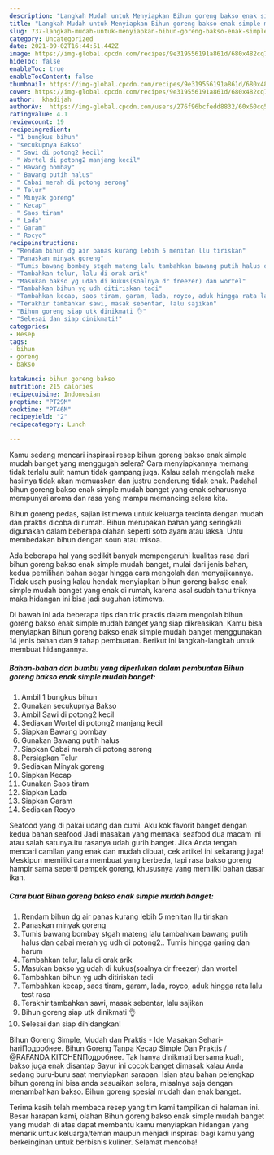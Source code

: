```yaml
---
description: "Langkah Mudah untuk Menyiapkan Bihun goreng bakso enak simple mudah banget Anti Gagal"
title: "Langkah Mudah untuk Menyiapkan Bihun goreng bakso enak simple mudah banget Anti Gagal"
slug: 737-langkah-mudah-untuk-menyiapkan-bihun-goreng-bakso-enak-simple-mudah-banget-anti-gagal
category: Uncategorized
date: 2021-09-02T16:44:51.442Z
image: https://img-global.cpcdn.com/recipes/9e319556191a861d/680x482cq70/bihun-goreng-bakso-enak-simple-mudah-banget-foto-resep-utama.jpg
hideToc: false
enableToc: true
enableTocContent: false
thumbnail: https://img-global.cpcdn.com/recipes/9e319556191a861d/680x482cq70/bihun-goreng-bakso-enak-simple-mudah-banget-foto-resep-utama.jpg
cover: https://img-global.cpcdn.com/recipes/9e319556191a861d/680x482cq70/bihun-goreng-bakso-enak-simple-mudah-banget-foto-resep-utama.jpg
author:  khadijah
authorAv:  https://img-global.cpcdn.com/users/276f96bcfedd8832/60x60cq50/avatar.jpg
ratingvalue: 4.1
reviewcount: 19
recipeingredient:
- "1 bungkus bihun"
- "secukupnya Bakso"
- " Sawi di potong2 kecil"
- " Wortel di potong2 manjang kecil"
- " Bawang bombay"
- " Bawang putih halus"
- " Cabai merah di potong serong"
- " Telur"
- " Minyak goreng"
- " Kecap"
- " Saos tiram"
- " Lada"
- " Garam"
- " Rocyo"
recipeinstructions:
- "Rendam bihun dg air panas kurang lebih 5 menitan llu tiriskan"
- "Panaskan minyak goreng"
- "Tumis bawang bombay stgah mateng lalu tambahkan bawang putih halus dan cabai merah yg udh di potong2.. Tumis hingga garing dan harum"
- "Tambahkan telur, lalu di orak arik"
- "Masukan bakso yg udah di kukus(soalnya dr freezer) dan wortel"
- "Tambahkan bihun yg udh ditiriskan tadi"
- "Tambahkan kecap, saos tiram, garam, lada, royco, aduk hingga rata lalu test rasa"
- "Terakhir tambahkan sawi, masak sebentar, lalu sajikan"
- "Bihun goreng siap utk dinikmati 👌"
- "Selesai dan siap dinikmati!"
categories:
- Resep
tags:
- bihun
- goreng
- bakso

katakunci: bihun goreng bakso 
nutrition: 215 calories
recipecuisine: Indonesian
preptime: "PT29M"
cooktime: "PT46M"
recipeyield: "2"
recipecategory: Lunch

---
```



Kamu sedang mencari inspirasi resep bihun goreng bakso enak simple mudah banget yang menggugah selera? Cara menyiapkannya memang tidak terlalu sulit namun tidak gampang juga. Kalau salah mengolah maka hasilnya tidak akan memuaskan dan justru cenderung tidak enak. Padahal bihun goreng bakso enak simple mudah banget yang enak seharusnya mempunyai aroma dan rasa yang mampu memancing selera kita.


Bihun goreng pedas, sajian istimewa untuk keluarga tercinta dengan mudah dan praktis dicoba di rumah. Bihun merupakan bahan yang seringkali digunakan dalam beberapa olahan seperti soto ayam atau laksa. Untu membedakan bihun dengan soun atau misoa.

Ada beberapa hal yang sedikit banyak mempengaruhi kualitas rasa dari bihun goreng bakso enak simple mudah banget, mulai dari jenis bahan, kedua pemilihan bahan segar hingga cara mengolah dan menyajikannya. Tidak usah pusing kalau hendak menyiapkan bihun goreng bakso enak simple mudah banget yang enak di rumah, karena asal sudah tahu triknya maka hidangan ini bisa jadi suguhan istimewa.


Di bawah ini ada beberapa tips dan trik praktis dalam mengolah bihun goreng bakso enak simple mudah banget yang siap dikreasikan. Kamu bisa menyiapkan Bihun goreng bakso enak simple mudah banget menggunakan 14 jenis bahan dan 9 tahap pembuatan. Berikut ini langkah-langkah untuk membuat hidangannya.

<!--inarticleads1-->

##### Bahan-bahan dan bumbu yang diperlukan dalam pembuatan Bihun goreng bakso enak simple mudah banget:

1. Ambil 1 bungkus bihun
1. Gunakan secukupnya Bakso
1. Ambil  Sawi di potong2 kecil
1. Sediakan  Wortel di potong2 manjang kecil
1. Siapkan  Bawang bombay
1. Gunakan  Bawang putih halus
1. Siapkan  Cabai merah di potong serong
1. Persiapkan  Telur
1. Sediakan  Minyak goreng
1. Siapkan  Kecap
1. Gunakan  Saos tiram
1. Siapkan  Lada
1. Siapkan  Garam
1. Sediakan  Rocyo


Seafood yang di pakai udang dan cumi. Aku kok favorit banget dengan kedua bahan seafood Jadi masakan yang memakai seafood dua macam ini atau salah satunya.itu rasanya udah gurih banget. Jika Anda tengah mencari camilan yang enak dan mudah dibuat, cek artikel ini sekarang juga! Meskipun memiliki cara membuat yang berbeda, tapi rasa bakso goreng hampir sama seperti pempek goreng, khususnya yang memiliki bahan dasar ikan. 

<!--inarticleads2-->

##### Cara buat Bihun goreng bakso enak simple mudah banget:

1. Rendam bihun dg air panas kurang lebih 5 menitan llu tiriskan
1. Panaskan minyak goreng
1. Tumis bawang bombay stgah mateng lalu tambahkan bawang putih halus dan cabai merah yg udh di potong2.. Tumis hingga garing dan harum
1. Tambahkan telur, lalu di orak arik
1. Masukan bakso yg udah di kukus(soalnya dr freezer) dan wortel
1. Tambahkan bihun yg udh ditiriskan tadi
1. Tambahkan kecap, saos tiram, garam, lada, royco, aduk hingga rata lalu test rasa
1. Terakhir tambahkan sawi, masak sebentar, lalu sajikan
1. Bihun goreng siap utk dinikmati 👌
1. Selesai dan siap dihidangkan!

Bihun Goreng Simple, Mudah dan Praktis - Ide Masakan Sehari-hariПодробнее. Bihun Goreng Tanpa Kecap Simple Dan Praktis / @RAFANDA KITCHENПодробнее. Tak hanya dinikmati bersama kuah, bakso juga enak disantap Sayur ini cocok banget dimasak kalau Anda sedang buru-buru saat menyiapkan sarapan. Isian atau bahan pelengkap bihun goreng ini bisa anda sesuaikan selera, misalnya saja dengan menambahkan bakso. Bihun goreng spesial mudah dan enak banget. 

Terima kasih telah membaca resep yang tim kami tampilkan di halaman ini. Besar harapan kami, olahan Bihun goreng bakso enak simple mudah banget yang mudah di atas dapat membantu kamu menyiapkan hidangan yang menarik untuk keluarga/teman maupun menjadi inspirasi bagi kamu yang berkeinginan untuk berbisnis kuliner. Selamat mencoba!
